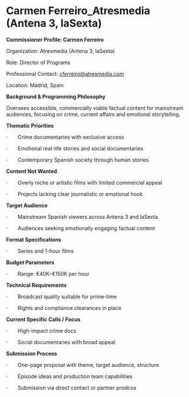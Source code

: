 # Carmen Ferreiro_Atresmedia (Antena 3, laSexta)

**Commissioner Profile: Carmen Ferreiro**

Organization: Atresmedia (Antena 3, laSexta)

Role: Director of Programs

Professional Contact: cferreiro@atresmedia.com

Location: Madrid, Spain

**Background & Programming Philosophy**

Oversees accessible, commercially viable factual content for mainstream audiences, focusing on crime, current affairs and emotional storytelling.

**Thematic Priorities**

·       Crime documentaries with exclusive access

·       Emotional real-life stories and social documentaries

·       Contemporary Spanish society through human stories

**Content Not Wanted**

·       Overly niche or artistic films with limited commercial appeal

·       Projects lacking clear journalistic or emotional hook

**Target Audience**

·       Mainstream Spanish viewers across Antena 3 and laSexta

·       Audiences seeking emotionally engaging factual content

**Format Specifications**

·       Series and 1-hour films

**Budget Parameters**

·       Range: €40K–€150K per hour

**Technical Requirements**

·       Broadcast quality suitable for prime-time

·       Rights and compliance clearances in place

**Current Specific Calls / Focus**

·       High-impact crime docs

·       Social documentaries with broad appeal

**Submission Process**

·       One-page proposal with theme, target audience, structure

·       Episode ideas and production team capabilities

·       Submission via direct contact or partner prodcos